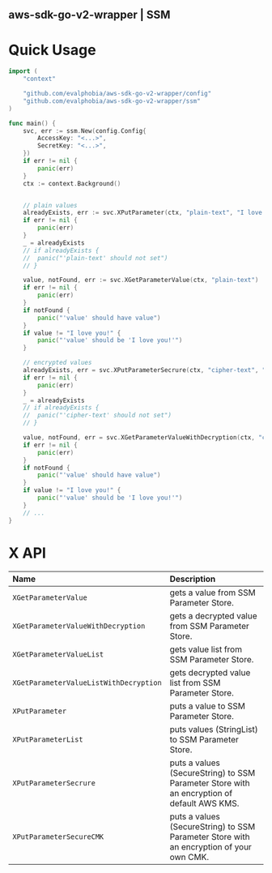 aws-sdk-go-v2-wrapper | SSM
----


# Quick Usage

```go
import (
	"context"

	"github.com/evalphobia/aws-sdk-go-v2-wrapper/config"
	"github.com/evalphobia/aws-sdk-go-v2-wrapper/ssm"
)

func main() {
	svc, err := ssm.New(config.Config{
		AccessKey: "<...>",
		SecretKey: "<...>",
	})
	if err != nil {
		panic(err)
	}
	ctx := context.Background()


	// plain values
	alreadyExists, err := svc.XPutParameter(ctx, "plain-text", "I love you!")
	if err != nil {
		panic(err)
	}
	_ = alreadyExists
	// if alreadyExists {
	// 	panic("'plain-text' should not set")
	// }

	value, notFound, err := svc.XGetParameterValue(ctx, "plain-text")
	if err != nil {
		panic(err)
	}
	if notFound {
		panic("'value' should have value")
	}
	if value != "I love you!" {
		panic("'value' should be 'I love you!'")
	}

	// encrypted values
	alreadyExists, err = svc.XPutParameterSecrure(ctx, "cipher-text", "I love you!")
	if err != nil {
		panic(err)
	}
	_ = alreadyExists
	// if alreadyExists {
	// 	panic("'cipher-text' should not set")
	// }

	value, notFound, err = svc.XGetParameterValueWithDecryption(ctx, "cipher-text")
	if err != nil {
		panic(err)
	}
	if notFound {
		panic("'value' should have value")
	}
	if value != "I love you!" {
		panic("'value' should be 'I love you!'")
	}
	// ...
}
```

# X API

| Name | Description |
|:--|:--|
| `XGetParameterValue` | gets a value from SSM Parameter Store. |
| `XGetParameterValueWithDecryption` | gets a decrypted value from SSM Parameter Store. |
| `XGetParameterValueList` | gets value list from SSM Parameter Store. |
| `XGetParameterValueListWithDecryption` | gets decrypted value list from SSM Parameter Store. |
| `XPutParameter` | puts a value to SSM Parameter Store. |
| `XPutParameterList` | puts values (StringList) to SSM Parameter Store. |
| `XPutParameterSecrure` | puts a values (SecureString) to SSM Parameter Store with an encryption of default AWS KMS. |
| `XPutParameterSecureCMK` | puts a values (SecureString) to SSM Parameter Store with an encryption of your own CMK. |

